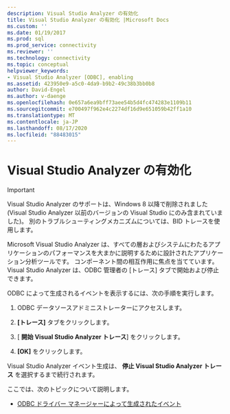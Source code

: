 ```yaml
---
description: Visual Studio Analyzer の有効化
title: Visual Studio Analyzer の有効化 |Microsoft Docs
ms.custom: ''
ms.date: 01/19/2017
ms.prod: sql
ms.prod_service: connectivity
ms.reviewer: ''
ms.technology: connectivity
ms.topic: conceptual
helpviewer_keywords:
- Visual Studio Analyzer [ODBC], enabling
ms.assetid: 423950e9-a5c0-4da9-b9b2-49c38b3bb0b8
author: David-Engel
ms.author: v-daenge
ms.openlocfilehash: 0e657a6ea9bff73aee54b5d4fc474283e1109b11
ms.sourcegitcommit: e700497f962e4c2274df16d9e651059b42ff1a10
ms.translationtype: MT
ms.contentlocale: ja-JP
ms.lasthandoff: 08/17/2020
ms.locfileid: "88483015"
---
```

# <a name="enabling-visual-studio-analyzer"></a>Visual Studio Analyzer の有効化
> [!IMPORTANT]  
>  Visual Studio Analyzer のサポートは、Windows 8 以降で削除されました (Visual Studio Analyzer 以前のバージョンの Visual Studio にのみ含まれていました)。 別のトラブルシューティングメカニズムについては、BID トレースを使用します。  
  
 Microsoft Visual Studio Analyzer は、すべての層およびシステムにわたるアプリケーションのパフォーマンスを大まかに説明するために設計されたアプリケーション分析ツールです。 コンポーネント間の相互作用に焦点を当てています。 Visual Studio Analyzer は、ODBC 管理者の [トレース] タブで開始および停止できます。  
  
 ODBC によって生成されるイベントを表示するには、次の手順を実行します。  
  
1.  ODBC データソースアドミニストレーターにアクセスします。  
  
2.  **[トレース]** タブをクリックします。  
  
3.  [ **開始 Visual Studio Analyzer トレース**] をクリックします。  
  
4.  **[OK]** をクリックします。  
  
 Visual Studio Analyzer イベント生成は、 **停止 Visual Studio Analyzer トレース** を選択するまで続行されます。  
  
 ここでは、次のトピックについて説明します。  
  
-   [ODBC ドライバー マネージャーによって生成されたイベント](../../../odbc/reference/develop-app/events-generated-by-the-odbc-driver-manager.md)
